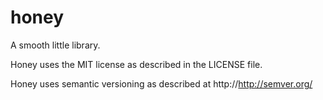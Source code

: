 honey
=====

A smooth little library.

Honey uses the MIT license as described in the LICENSE file.

Honey uses semantic versioning as described at http://http://semver.org/
